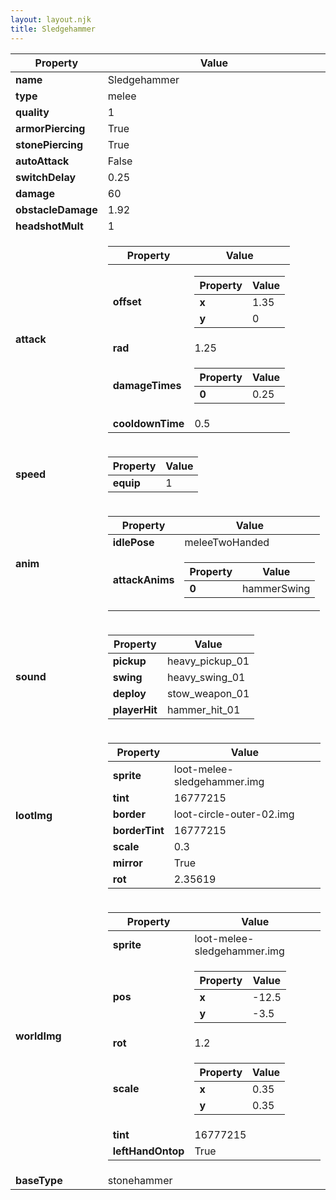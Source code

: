 ```yaml
---
layout: layout.njk
title: Sledgehammer
---
```


<table><thead><tr><th>Property</th><th>Value</th></tr></thead><tbody><tr><td><b>name</b></td><td>Sledgehammer</td></tr><tr><td><b>type</b></td><td>melee</td></tr><tr><td><b>quality</b></td><td>1</td></tr><tr><td><b>armorPiercing</b></td><td>True</td></tr><tr><td><b>stonePiercing</b></td><td>True</td></tr><tr><td><b>autoAttack</b></td><td>False</td></tr><tr><td><b>switchDelay</b></td><td>0.25</td></tr><tr><td><b>damage</b></td><td>60</td></tr><tr><td><b>obstacleDamage</b></td><td>1.92</td></tr><tr><td><b>headshotMult</b></td><td>1</td></tr><tr><td><b>attack</b></td><td><table><thead><tr><th>Property</th><th>Value</th></tr></thead><tbody><tr><td><b>offset</b></td><td><table><thead><tr><th>Property</th><th>Value</th></tr></thead><tbody><tr><td><b>x</b></td><td>1.35</td></tr><tr><td><b>y</b></td><td>0</td></tr></tbody></table></td></tr><tr><td><b>rad</b></td><td>1.25</td></tr><tr><td><b>damageTimes</b></td><td><table><thead><tr><th>Property</th><th>Value</th></tr></thead><tbody><tr><td><b>0</b></td><td>0.25</td></tr></tbody></table></td></tr><tr><td><b>cooldownTime</b></td><td>0.5</td></tr></tbody></table></td></tr><tr><td><b>speed</b></td><td><table><thead><tr><th>Property</th><th>Value</th></tr></thead><tbody><tr><td><b>equip</b></td><td>1</td></tr></tbody></table></td></tr><tr><td><b>anim</b></td><td><table><thead><tr><th>Property</th><th>Value</th></tr></thead><tbody><tr><td><b>idlePose</b></td><td>meleeTwoHanded</td></tr><tr><td><b>attackAnims</b></td><td><table><thead><tr><th>Property</th><th>Value</th></tr></thead><tbody><tr><td><b>0</b></td><td>hammerSwing</td></tr></tbody></table></td></tr></tbody></table></td></tr><tr><td><b>sound</b></td><td><table><thead><tr><th>Property</th><th>Value</th></tr></thead><tbody><tr><td><b>pickup</b></td><td>heavy_pickup_01</td></tr><tr><td><b>swing</b></td><td>heavy_swing_01</td></tr><tr><td><b>deploy</b></td><td>stow_weapon_01</td></tr><tr><td><b>playerHit</b></td><td>hammer_hit_01</td></tr></tbody></table></td></tr><tr><td><b>lootImg</b></td><td><table><thead><tr><th>Property</th><th>Value</th></tr></thead><tbody><tr><td><b>sprite</b></td><td>loot-melee-sledgehammer.img</td></tr><tr><td><b>tint</b></td><td>16777215</td></tr><tr><td><b>border</b></td><td>loot-circle-outer-02.img</td></tr><tr><td><b>borderTint</b></td><td>16777215</td></tr><tr><td><b>scale</b></td><td>0.3</td></tr><tr><td><b>mirror</b></td><td>True</td></tr><tr><td><b>rot</b></td><td>2.35619</td></tr></tbody></table></td></tr><tr><td><b>worldImg</b></td><td><table><thead><tr><th>Property</th><th>Value</th></tr></thead><tbody><tr><td><b>sprite</b></td><td>loot-melee-sledgehammer.img</td></tr><tr><td><b>pos</b></td><td><table><thead><tr><th>Property</th><th>Value</th></tr></thead><tbody><tr><td><b>x</b></td><td>-12.5</td></tr><tr><td><b>y</b></td><td>-3.5</td></tr></tbody></table></td></tr><tr><td><b>rot</b></td><td>1.2</td></tr><tr><td><b>scale</b></td><td><table><thead><tr><th>Property</th><th>Value</th></tr></thead><tbody><tr><td><b>x</b></td><td>0.35</td></tr><tr><td><b>y</b></td><td>0.35</td></tr></tbody></table></td></tr><tr><td><b>tint</b></td><td>16777215</td></tr><tr><td><b>leftHandOntop</b></td><td>True</td></tr></tbody></table></td></tr><tr><td><b>baseType</b></td><td>stonehammer</td></tr></tbody></table>
